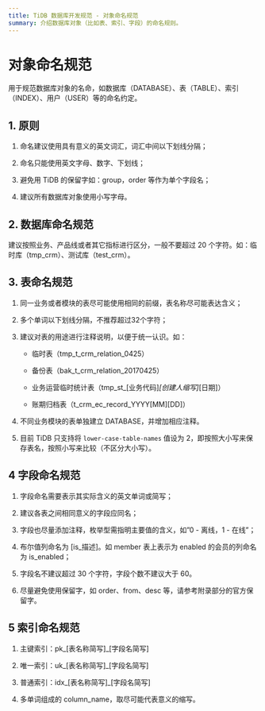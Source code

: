 ```yaml
---
title: TiDB 数据库开发规范 - 对象命名规范
summary: 介绍数据库对象（比如表、索引、字段）的命名规则。
---
```


# 对象命名规范

用于规范数据库对象的名命，如数据库（DATABASE）、表（TABLE）、索引（INDEX）、用户（USER）等的命名约定。

## 1. 原则

1. 命名建议使用具有意义的英文词汇，词汇中间以下划线分隔；

2. 命名只能使用英文字母、数字、下划线；

3. 避免用 TiDB 的保留字如：group，order 等作为单个字段名；

4. 建议所有数据库对象使用小写字母。

## 2. 数据库命名规范

建议按照业务、产品线或者其它指标进行区分，一般不要超过 20 个字符。如：临时库（tmp_crm）、测试库（test_crm）。

## 3. 表命名规范

1. 同一业务或者模块的表尽可能使用相同的前缀，表名称尽可能表达含义；

2. 多个单词以下划线分隔，不推荐超过32个字符；

3. 建议对表的用途进行注释说明，以便于统一认识。如：

   - 临时表（tmp_t_crm_relation_0425）

   - 备份表（bak_t_crm_relation_20170425）

   - 业务运营临时统计表（tmp_st_[业务代码]*[创建人缩写]*[日期]）

   - 账期归档表（t_crm_ec_record_YYYY[MM][DD]）

4. 不同业务模块的表单独建立 DATABASE，并增加相应注释。

5. 目前 TiDB 只支持将 `lower-case-table-names` 值设为 2，即按照大小写来保存表名，按照小写来比较（不区分大小写）。

## 4 字段命名规范

1. 字段命名需要表示其实际含义的英文单词或简写；

2. 建议各表之间相同意义的字段应同名；

3. 字段也尽量添加注释，枚举型需指明主要值的含义，如”0 - 离线，1 - 在线”；

4. 布尔值列命名为 [is_描述]。如 member 表上表示为 enabled 的会员的列命名为 is_enabled；

5. 字段名不建议超过 30 个字符，字段个数不建议大于 60。

6. 尽量避免使用保留字，如 order、from、desc 等，请参考附录部分的官方保留字。

## 5 索引命名规范

1. 主键索引：pk_[表名称简写]_[字段名简写]

2. 唯一索引：uk_[表名称简写]_[字段名简写]

3. 普通索引：idx_[表名称简写]_[字段名简写]

4. 多单词组成的 column_name，取尽可能代表意义的缩写。
